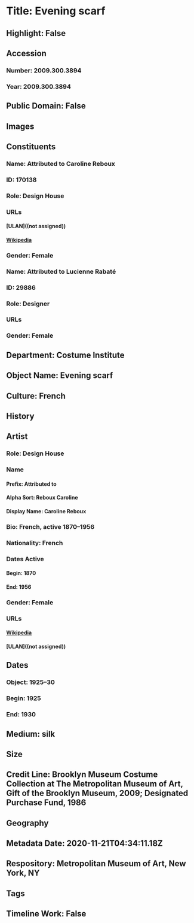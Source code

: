 # Title: Evening scarf
## Highlight: False
## Accession
### Number: 2009.300.3894
### Year: 2009.300.3894
## Public Domain: False
## Images
## Constituents
### Name: Attributed to Caroline Reboux
### ID: 170138
### Role: Design House
### URLs
#### [ULAN]((not assigned))
#### [Wikipedia](https://www.wikidata.org/wiki/Q67138636)
### Gender: Female
### Name: Attributed to Lucienne Rabaté
### ID: 29886
### Role: Designer
### URLs
### Gender: Female
## Department: Costume Institute
## Object Name: Evening scarf
## Culture: French
## History
## Artist
### Role: Design House
### Name
#### Prefix: Attributed to
#### Alpha Sort: Reboux Caroline
#### Display Name: Caroline Reboux
### Bio: French, active 1870–1956
### Nationality: French
### Dates Active
#### Begin: 1870
#### End: 1956
### Gender: Female
### URLs
#### [Wikipedia](https://www.wikidata.org/wiki/Q67138636)
#### [ULAN]((not assigned))
## Dates
### Object: 1925–30
### Begin: 1925
### End: 1930
## Medium: silk
## Size
## Credit Line: Brooklyn Museum Costume Collection at The Metropolitan Museum of Art, Gift of the Brooklyn Museum, 2009; Designated Purchase Fund, 1986
## Geography
## Metadata Date: 2020-11-21T04:34:11.18Z
## Respository: Metropolitan Museum of Art, New York, NY
## Tags
## Timeline Work: False
